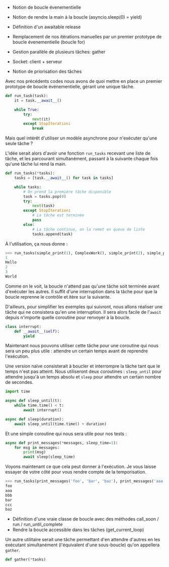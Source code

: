 * Notion de boucle évenementielle
* Notion de rendre la main à la boucle (asyncio.sleep(0) = yield)
* Définition d'un awaitable release

* Remplacement de nos itérations manuelles par un premier prototype de boucle évenementielle (boucle for)

* Gestion parallèle de plusieurs tâches: gather

* Socket: client + serveur

* Notion de priorisation des tâches

Avec nos précédents codes nous avons de quoi mettre en place un premier prototype de boucle événementielle, gérant une unique tâche.

```python
def run_task(task):
    it = task.__await__()

    while True:
        try:
            next(it)
        except StopIteration:
            break
```

Mais quel intérêt d'utiliser un modèle asynchrone pour n'exécuter qu'une seule tâche ?

L'idée serait alors d'avoir une fonction `run_tasks` recevant une liste de tâche, et les parcourant simultanément, passant à la suivante chaque fois qu'une tâche lui rend la main.

```python
def run_tasks(*tasks):
    tasks = [task.__await__() for task in tasks]

    while tasks:
        # On prend la première tâche disponible
        task = tasks.pop(0)
        try:
            next(task)
        except StopIteration:
            # La tâche est terminée
            pass
        else:
            # La tâche continue, on la remet en queue de liste
            tasks.append(task)
```

À l'utilisation, ça nous donne :

```python
>>> run_tasks(simple_print(1), ComplexWork(), simple_print(2), simple_print(3))
1
Hello
2
3
World
```

Comme on le voit, la boucle n'attend pas qu'une tâche soit terminée avant d'exécuter les autres.
Il suffit d'une interruption dans la tâche pour que la boucle reprenne le contrôle et itère sur la suivante.

D'ailleurs, pour simplifier les exemples qui suivront, nous allons réaliser une tâche qui ne consistera qu'en une interruption.
Il sera alors facile de l'`await` depuis n'importe quelle coroutine pour renvoyer à la boucle.

```python
class interrupt:
    def __await__(self):
        yield
```

Maintenant nous pouvons utiliser cette tâche pour une coroutine qui nous sera un peu plus utile : attendre un certain temps avant de reprendre l'exécution.

Une version naïve consisterait à boucler et interrompre la tâche tant que le temps n'est pas atteint.
Nous utiliseront deux coroutines : `sleep_until` pour attendre jusqu'à un temps absolu et `sleep` pour attendre un certain nombre de secondes.

```python
import time

async def sleep_until(t):
    while time.time() < t:
        await interrupt()

async def sleep(duration):
    await sleep_until(time.time() + duration)
```

Et une simple coroutine qui nous sera utile pour nos tests :

```python
async def print_messages(*messages, sleep_time=1):
    for msg in messages:
        print(msg)
        await sleep(sleep_time)
```

Voyons maintenant ce que cela peut donner à l'exécution. Je vous laisse essayer de votre côté pour vous rendre compte de la temporisation.

```python
>>> run_tasks(print_messages('foo', 'bar', 'baz'), print_messages('aaa', 'bbb', 'ccc', sleep_time=0.7))
foo
aaa
bbb
bar
ccc
baz
```

* Définition d'une vraie classe de boucle avec des méthodes call_soon / run / run_until_complete
* Rendre la boucle accessible dans les tâches (get_current_loop)

Un autre utilitaire serait une tâche permettant d'en attendre d'autres en les exécutant simultanément (l'équivalent d'une sous-boucle) qu'on appellera `gather`.

```python
def gather(*tasks)
```
